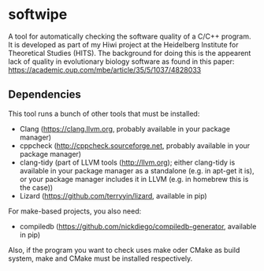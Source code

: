 # softwipe
A tool for automatically checking the software quality of a C/C++ program. It is developed as part of my Hiwi project at the Heidelberg Institute for Theoretical Studies (HITS). The background for doing this is the appearent lack of quality in evolutionary biology software as found in this paper: https://academic.oup.com/mbe/article/35/5/1037/4828033

## Dependencies
This tool runs a bunch of other tools that must be installed:
* Clang (<https://clang.llvm.org>, probably available in your package manager)
* cppcheck (<http://cppcheck.sourceforge.net>, probably available in your package manager)
* clang-tidy (part of LLVM tools (<http://llvm.org>); either clang-tidy is available in your package manager as a standalone (e.g. in apt-get it is), or your package manager includes it in LLVM (e.g. in homebrew this is the case))
* Lizard (<https://github.com/terryyin/lizard>, available in pip)

For make-based projects, you also need:
* compiledb (<https://github.com/nickdiego/compiledb-generator>, available in pip)

Also, if the program you want to check uses make oder CMake as build system, make and CMake must be installed respectively.
